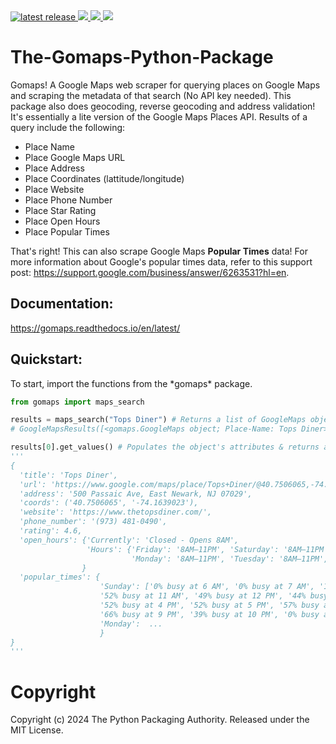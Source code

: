 <a href="https://pypi.org/project/gomaps">
  <img src="https://img.shields.io/pypi/v/gomaps.svg" alt="latest release" />
</a>

<a href="https://pepy.tech/project/gomaps">
  <img src="https://static.pepy.tech/badge/gomaps" />
</a>

<a href="https://gomaps.readthedocs.io/en/latest/">
  <img src="https://readthedocs.org/projects/gomaps/badge/" />
</a>

<a href="https://github.com/jakeee51/gomaps/actions/workflows/python-publish.yml">
  <img src="https://github.com/jakeee51/gomaps/actions/workflows/python-publish.yml/badge.svg" />
</a>

# The-Gomaps-Python-Package

Gomaps! A Google Maps web scraper for querying places on Google Maps and scraping the metadata of that search (No API key needed). This package also does geocoding, reverse geocoding and address validation! It's essentially a lite version of the Google Maps Places API. Results of a query include the following:

* Place Name
* Place Google Maps URL
* Place Address
* Place Coordinates (lattitude/longitude)
* Place Website
* Place Phone Number
* Place Star Rating
* Place Open Hours
* Place Popular Times

That's right! This can also scrape Google Maps __Popular Times__ data!
For more information about Google's popular times data, refer to this support post: https://support.google.com/business/answer/6263531?hl=en.

<h2><b>Documentation:</b></h2>
<a href="https://gomaps.readthedocs.io/en/latest/">https://gomaps.readthedocs.io/en/latest/</a>

<h2><b>Quickstart:</b></h2>
To start, import the functions from the *gomaps* package.

```python
from gomaps import maps_search

results = maps_search("Tops Diner") # Returns a list of GoogleMaps objects
# GoogleMapsResults([<gomaps.GoogleMaps object; Place-Name: Tops Diner>])

results[0].get_values() # Populates the object's attributes & returns a dictionary
'''
{
  'title': 'Tops Diner',
  'url': 'https://www.google.com/maps/place/Tops+Diner/@40.7506065,-74.1639023,17z/data=!4m2!3m1!1s0x89c2547b4ec3235b:0x7342f11f69197f92!8m2!3d40.7506065!4d-74.1639023',
  'address': '500 Passaic Ave, East Newark, NJ 07029',
  'coords': ('40.7506065', '-74.1639023'),
  'website': 'https://www.thetopsdiner.com/',
  'phone_number': '(973) 481-0490',
  'rating': 4.6,
  'open_hours': {'Currently': 'Closed - Opens 8AM',
                 'Hours': {'Friday': '8AM–11PM', 'Saturday': '8AM–11PM', 'Sunday': '8AM–11PM',
                           'Monday': '8AM–11PM', 'Tuesday': '8AM–11PM', 'Wednesday': '8AM–11PM', 'Thursday': '8AM–11PM'}
                }
  'popular_times': {
                    'Sunday': ['0% busy at 6 AM', '0% busy at 7 AM', '19% busy at 8 AM', '35% busy at 9 AM', '48% busy at 10 AM',
                    '52% busy at 11 AM', '49% busy at 12 PM', '44% busy at 1 PM', '45% busy at 2 PM', '49% busy at 3 PM',
                    '52% busy at 4 PM', '52% busy at 5 PM', '57% busy at 6 PM', '70% busy at 7 PM', '78% busy at 8 PM',
                    '66% busy at 9 PM', '39% busy at 10 PM', '0% busy at 11 PM'], 
                    'Monday':  ...
                    }
}
'''
```

# Copyright
Copyright (c) 2024 The Python Packaging Authority. Released under the MIT License.
